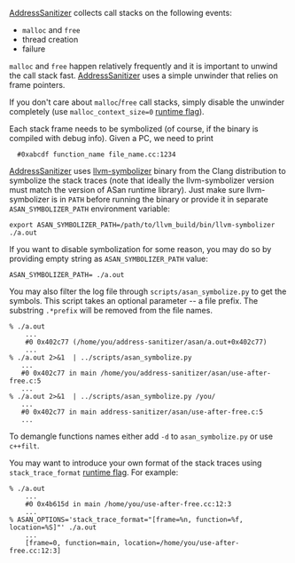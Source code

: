 [AddressSanitizer](AddressSanitizer) collects call stacks on the following events:
  * `malloc` and `free`
  * thread creation
  * failure

`malloc` and `free` happen relatively frequently and it is important to unwind the call stack fast.
[AddressSanitizer](AddressSanitizer) uses a simple unwinder that relies on frame pointers.

If you don't care about `malloc`/`free` call stacks, simply disable the unwinder completely
(use `malloc_context_size=0` [runtime flag](AddressSanitizerFlags)).

Each stack frame needs to be symbolized (of course, if the binary is compiled with debug info).
Given a PC, we need to print
```
  #0xabcdf function_name file_name.cc:1234
```
<a href='Hidden comment: 
[http://llvm.org/bugs/show_bug.cgi?id=7554 LLVM issue].
'></a>

[AddressSanitizer](AddressSanitizer) uses [llvm-symbolizer](http://llvm.org/docs/CommandGuide/llvm-symbolizer.html) binary from the Clang distribution to symbolize the stack traces (note that ideally the llvm-symbolizer version must match the version of ASan runtime library). Just make sure llvm-symbolizer is in `PATH` before running the binary or provide it in separate `ASAN_SYMBOLIZER_PATH` environment variable:
```
export ASAN_SYMBOLIZER_PATH=/path/to/llvm_build/bin/llvm-symbolizer
./a.out
```

If you want to disable symbolization for some reason, you may do so by providing empty string as `ASAN_SYMBOLIZER_PATH` value:
```
ASAN_SYMBOLIZER_PATH= ./a.out
```

You may also filter the log file through `scripts/asan_symbolize.py` to get the symbols. This script takes an optional parameter -- a file prefix. The substring `.*prefix` will be removed from the file names.
```
% ./a.out
    ...
    #0 0x402c77 (/home/you/address-sanitizer/asan/a.out+0x402c77)
    ...
% ./a.out 2>&1  | ../scripts/asan_symbolize.py
   ...
   #0 0x402c77 in main /home/you/address-sanitizer/asan/use-after-free.c:5
   ...
% ./a.out 2>&1  | ../scripts/asan_symbolize.py /you/
   ...
   #0 0x402c77 in main address-sanitizer/asan/use-after-free.c:5
   ...
```
To demangle functions names either add `-d` to `asan_symbolize.py` or use `c++filt`.

You may want to introduce your own format of the stack traces using `stack_trace_format` [runtime flag](AddressSanitizerFlags). For example:
```
% ./a.out
    ...
    #0 0x4b615d in main /home/you/use-after-free.cc:12:3
    ...
% ASAN_OPTIONS='stack_trace_format="[frame=%n, function=%f, location=%S]"' ./a.out
    ...
    [frame=0, function=main, location=/home/you/use-after-free.cc:12:3]
```